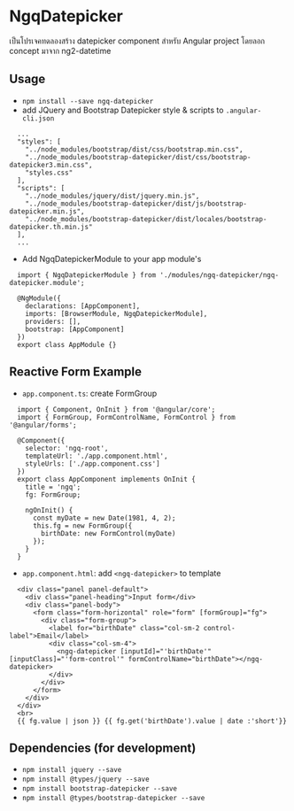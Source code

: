 # NgqDatepicker

เป็นโปรเจคทดลองสร้าง datepicker component สำหรับ Angular project โดยลอก concept มาจาก ng2-datetime

## Usage

* `npm install --save ngq-datepicker`
* add JQuery and Bootstrap Datepicker style & scripts to `.angular-cli.json`

```
  ...
  "styles": [
    "../node_modules/bootstrap/dist/css/bootstrap.min.css",
    "../node_modules/bootstrap-datepicker/dist/css/bootstrap-datepicker3.min.css",
    "styles.css"
  ],
  "scripts": [
    "../node_modules/jquery/dist/jquery.min.js",
    "../node_modules/bootstrap-datepicker/dist/js/bootstrap-datepicker.min.js",
    "../node_modules/bootstrap-datepicker/dist/locales/bootstrap-datepicker.th.min.js"
  ],
  ...
```

* Add NgqDatepickerModule to your app module's

```
  import { NgqDatepickerModule } from './modules/ngq-datepicker/ngq-datepicker.module';

  @NgModule({
    declarations: [AppComponent],
    imports: [BrowserModule, NgqDatepickerModule],
    providers: [],
    bootstrap: [AppComponent]
  })
  export class AppModule {}
```

## Reactive Form Example

* `app.component.ts`: create FormGroup

```
  import { Component, OnInit } from '@angular/core';
  import { FormGroup, FormControlName, FormControl } from '@angular/forms';

  @Component({
    selector: 'ngq-root',
    templateUrl: './app.component.html',
    styleUrls: ['./app.component.css']
  })
  export class AppComponent implements OnInit {
    title = 'ngq';
    fg: FormGroup;

    ngOnInit() {
      const myDate = new Date(1981, 4, 2);
      this.fg = new FormGroup({
        birthDate: new FormControl(myDate)
      });
    }
  }
```

* `app.component.html`: add `<ngq-datepicker>` to template

```
  <div class="panel panel-default">
    <div class="panel-heading">Input form</div>
    <div class="panel-body">
      <form class="form-horizontal" role="form" [formGroup]="fg">
        <div class="form-group">
          <label for="birthDate" class="col-sm-2 control-label">Email</label>
          <div class="col-sm-4">
            <ngq-datepicker [inputId]="'birthDate'" [inputClass]="'form-control'" formControlName="birthDate"></ngq-datepicker>
          </div>
        </div>
      </form>
    </div>
  </div>
  <br>
  {{ fg.value | json }} {{ fg.get('birthDate').value | date :'short'}}
```

## Dependencies (for development)

* `npm install jquery --save`
* `npm install @types/jquery --save`
* `npm install bootstrap-datepicker --save`
* `npm install @types/bootstrap-datepicker --save`
